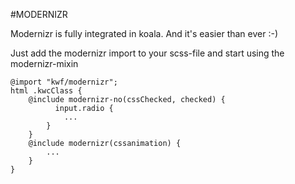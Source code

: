 #MODERNIZR

Modernizr is fully integrated in koala. And it's easier than ever :-)

Just add the modernizr import to your scss-file and start using the modernizr-mixin

    @import "kwf/modernizr";
    html .kwcClass {
        @include modernizr-no(cssChecked, checked) {
              input.radio {
                ...
            }
        }
        @include modernizr(cssanimation) {
            ...
        }
    }